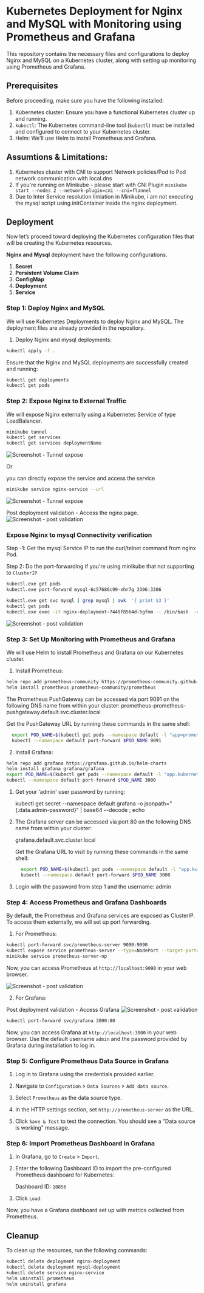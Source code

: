# Kubernetes Deployment for Nginx and MySQL with Monitoring using Prometheus and Grafana

This repository contains the necessary files and configurations to deploy Nginx and MySQL on a Kubernetes cluster, along with setting up monitoring using Prometheus and Grafana.

## Prerequisites

Before proceeding, make sure you have the following installed:

1. Kubernetes cluster: Ensure you have a functional Kubernetes cluster up and running.
2. `kubectl`: The Kubernetes command-line tool (`kubectl`) must be installed and configured to connect to your Kubernetes cluster.
3. Helm: We'll use Helm to install Prometheus and Grafana.

## Assumtions & Limitations:
1. Kubernetes cluster with CNI to support Network policies/Pod to Pod network communication with local.dns
2. If you're running on Minikube - please start with CNI Plugin `minikube start --nodes 2 --network-plugin=cni --cni=flannel`
3. Due to Inter Service resolution limiation in Minikube, i am not executing the mysql script using initContainer inside the nginx deployment.

## Deployment
Now let’s proceed toward deploying the Kubernetes configuration files that will be creating the Kubernetes resources.

**Nginx and Mysql** deployment have the following configurations.

1. **Secret**
2. **Persistent Volume Claim**
3. **ConfigMap**
4. **Deployment**
5. **Service**
### Step 1: Deploy Nginx and MySQL

We will use Kubernetes Deployments to deploy Nginx and MySQL. The deployment files are already provided in the repository.

1. Deploy Nginx and mysql deployments:

```bash
kubectl apply -f .
```


Ensure that the Nginx and MySQL deployments are successfully created and running:

```bash
kubectl get deployments
kubectl get pods
```

### Step 2: Expose Nginx to External Traffic

We will expose Nginx externally using a Kubernetes Service of type LoadBalancer.

```bash
minikube tunnel
kubectl get services 
kubectl get services deploymentName
```
![Screenshot - Tunnel expose](./nginx-mysql_deployment_k8s/Minikube%20tunnel.png)


Or

you can directly expose the service and access the service

```bash
minikube service nginx-service --url
```
![Screenshot - Tunnel expose](./nginx-mysql_deployment_k8s/minikube-service%20expose%20on%20random%20port.png)


Post deployment validation - Access the nginx page.
![Screenshot - post validation](./nginx-mysql_deployment_k8s/testing.png)



###  Expose Nginx to mysql Connectivity verification

Step -1: Get the mysql Service IP to run the curl/telnet command from nginx Pod.

Step 2: Do the port-forwarding if you're using minikube that not supporting to `ClusterIP`
```bash
kubectl.exe get pods
kubectl.exe port-forward mysql-6c57686c99-xhr7g 3306:3306

```

```bash
kubectl.exe get svc mysql | grep mysql | awk  '{ print $3 }'
kubectl get pods
kubectl.exe exec -it nginx-deployment-7449f8564d-5gfmm -- /bin/bash  -c "curl -v telnet://10.109.78.18:3306"
```
![Screenshot - post validation](./nginx-mysql_deployment_k8s/nginx-pod-to-mysql-connection.png)

### Step 3: Set Up Monitoring with Prometheus and Grafana

We will use Helm to install Prometheus and Grafana on our Kubernetes cluster.

1. Install Prometheus:

```bash
helm repo add prometheus-community https://prometheus-community.github.io/helm-charts
helm install prometheus prometheus-community/prometheus
```

The Prometheus PushGateway can be accessed via port 9091 on the following DNS name from within your cluster:
prometheus-prometheus-pushgateway.default.svc.cluster.local

Get the PushGateway URL by running these commands in the same shell:
```bash 
  export POD_NAME=$(kubectl get pods --namespace default -l "app=prometheus-pushgateway,component=pushgateway" -o jsonpath="{.items[0].metadata.name}")
  kubectl --namespace default port-forward $POD_NAME 9091
```

2. Install Grafana:

```bash
helm repo add grafana https://grafana.github.io/helm-charts
helm install grafana grafana/grafana
export POD_NAME=$(kubectl get pods --namespace default -l "app.kubernetes.io/name=grafana,app.kubernetes.io/instance=grafana" -o jsonpath="{.items[0].metadata.name}")
kubectl --namespace default port-forward $POD_NAME 3000
```
1. Get your 'admin' user password by running:

   kubectl get secret --namespace default grafana -o jsonpath="{.data.admin-password}" | base64 --decode ; echo


2. The Grafana server can be accessed via port 80 on the following DNS name from within your cluster:

   grafana.default.svc.cluster.local

   Get the Grafana URL to visit by running these commands in the same shell:
   ```bash 
     export POD_NAME=$(kubectl get pods --namespace default -l "app.kubernetes.io/name=grafana,app.kubernetes.io/instance=grafana" -o jsonpath="{.items[0].metadata.name}")       
     kubectl --namespace default port-forward $POD_NAME 3000
   ```


3. Login with the password from step 1 and the username: admin
### Step 4: Access Prometheus and Grafana Dashboards

By default, the Prometheus and Grafana services are exposed as ClusterIP. To access them externally, we will set up port forwarding.



1. For Prometheus:

```bash
kubectl port-forward svc/prometheus-server 9090:9090
kubectl expose service prometheus-server --type=NodePort --target-port=9090 --name=prometheus-server-np
minikube service prometheus-server-np
```

Now, you can access Prometheus at `http://localhost:9090` in your web browser.

![Screenshot - post validation](./nginx-mysql_deployment_k8s/Prometheus-dashboard.png)



2. For Grafana:

Post deployment validation - Access Grafana
![Screenshot - post validation](./nginx-mysql_deployment_k8s/grafana.png)


```bash
kubectl port-forward svc/grafana 3000:80
```

Now, you can access Grafana at `http://localhost:3000` in your web browser. Use the default username `admin` and the password provided by Grafana during installation to log in.

### Step 5: Configure Prometheus Data Source in Grafana

1. Log in to Grafana using the credentials provided earlier.

2. Navigate to `Configuration` > `Data Sources` > `Add data source`.

3. Select `Prometheus` as the data source type.

4. In the HTTP settings section, set `http://prometheus-server` as the URL.

5. Click `Save & Test` to test the connection. You should see a "Data source is working" message.

### Step 6: Import Prometheus Dashboard in Grafana

1. In Grafana, go to `Create` > `Import`.

2. Enter the following Dashboard ID to import the pre-configured Prometheus dashboard for Kubernetes:

   Dashboard ID: `10856`

3. Click `Load`.

Now, you have a Grafana dashboard set up with metrics collected from Prometheus.

## Cleanup

To clean up the resources, run the following commands:

```bash
kubectl delete deployment nginx-deployment
kubectl delete deployment mysql-deployment
kubectl delete service nginx-service
helm uninstall prometheus
helm uninstall grafana
```
